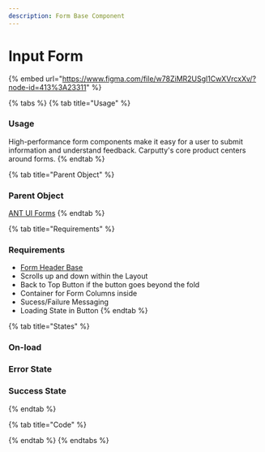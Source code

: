 ```yaml
---
description: Form Base Component
---
```


# Input Form

{% embed url="https://www.figma.com/file/w78ZiMR2USgl1CwXVrcxXv/?node-id=413%3A23311" %}

{% tabs %}
{% tab title="Usage" %}
### Usage

High-performance form components make it easy for a user to submit information and understand feedback. Carputty's core product centers around forms.
{% endtab %}

{% tab title="Parent Object" %}
### Parent Object

[ANT UI Forms](https://ant.design/components/form/#header)
{% endtab %}

{% tab title="Requirements" %}
### Requirements

* [Form Header Base](../header/)
* Scrolls up and down within the Layout
* Back to Top Button if the button goes beyond the fold
* Container for Form Columns inside
* Sucess/Failure Messaging
* Loading State in Button
{% endtab %}

{% tab title="States" %}
### On-load

### Error State

### Success State
{% endtab %}

{% tab title="Code" %}

{% endtab %}
{% endtabs %}



